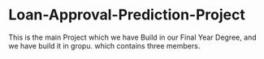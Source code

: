 # Loan-Approval-Prediction-Project
This is the main Project which we have Build in our Final Year Degree, and we have build it in gropu. which contains three members.
